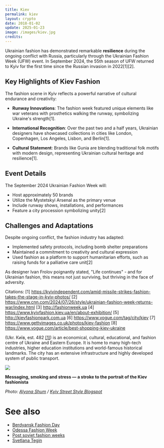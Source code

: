 ```yaml
---
title: Kiev
permalink: kiev
layout: crypto
date: 2018-01-02
update: 2025-01-23
image: /images/kiev.jpg
credits:
---
```


Ukrainian fashion has demonstrated remarkable **resilience** during the ongoing conflict with Russia, particularly through the Ukrainian Fashion Week (UFW) event. In September 2024, the 55th season of UFW returned to Kyiv for the first time since the Russian invasion in 2022[1][2].

## Key Highlights of Kiev Fashion

The fashion scene in Kyiv reflects a powerful narrative of cultural endurance and creativity:

- **Runway Innovations**: The fashion week featured unique elements like war veterans with prosthetics walking the runway, symbolizing Ukraine's strength[1].

- **International Recognition**: Over the past two and a half years, Ukrainian designers have showcased collections in cities like London, Copenhagen, Los Angeles, Lisbon, and Berlin[1].

- **Cultural Statement**: Brands like Gunia are blending traditional folk motifs with modern design, representing Ukrainian cultural heritage and resilience[1].

## Event Details

The September 2024 Ukrainian Fashion Week will:
- Host approximately 50 brands
- Utilize the Mystetskyi Arsenal as the primary venue
- Include runway shows, installations, and performances
- Feature a city procession symbolizing unity[2]

## Challenges and Adaptations

Despite ongoing conflict, the fashion industry has adapted:
- Implemented safety protocols, including bomb shelter preparations
- Maintained a commitment to creativity and cultural expression
- Used fashion as a platform to support humanitarian efforts, such as raising funds for a palliative care unit[2]

As designer Ivan Frolov poignantly stated, "Life continues" - and for Ukrainian fashion, this means not just surviving, but thriving in the face of adversity.

Citations:
[1] https://kyivindependent.com/amid-missile-strikes-fashion-takes-the-stage-in-kyiv-photos/
[2] https://www.cnn.com/2024/07/26/style/ukrainian-fashion-week-returns-war/index.html
[3] http://fashionweek.ua
[4] https://www.kyivfashion.kiev.ua/en/about-exhibition/
[5] http://kievfashionpark.com.ua
[6] https://www.vogue.com/tag/city/kiev
[7] https://www.gettyimages.co.uk/photos/kiev-fashion
[8] https://www.vogue.com/article/best-shopping-kiev-ukraine

(Ukr. Київ, est. 482 <span id="a1">[\[1\]](#f1)</span>) is an economical, cultural, educational, and fashion centre of Ukraine and Eastern Europe. It is home to many high-tech industries, higher education institutions and world-famous historical landmarks. The city has an extensive infrastructure and highly developed system of public transport.

![](https://2.bp.blogspot.com/-h-2t-2Z6Phk/WACak7IeAnI/AAAAAAAAF4Q/N3Dhj6FbEywugFFu6wjx8XQVTfIThbYfwCLcB/s1600/005.jpg)

**Messaging, smoking and stress — a stroke to the portrait of the Kiev fashionista**

*Photo: [Alyona Shum](shum-alyona) / [Kyiv Street Style Blogspot](http://kyivstreetstyle.blogspot.com/)*

# See also

+ [Berdyansk Fashion Day](berdyansk-fashion-day)
+ [Odessa Fashion Week](odessa-fashion-week)
+ [Post soviet fashion weeks](post-soviet-fashion-weeks)
+ [Svetlana Tegin](tegin-svetlana)
